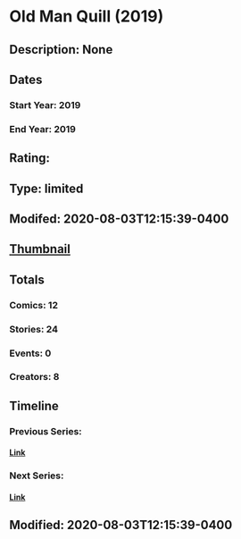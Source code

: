 # Old Man Quill (2019)
## Description: None
## Dates
### Start Year: 2019
### End Year: 2019
## Rating: 
## Type: limited
## Modifed: 2020-08-03T12:15:39-0400
## [Thumbnail](http://i.annihil.us/u/prod/marvel/i/mg/c/60/5c5358b56aaed.jpg)
## Totals
### Comics: 12
### Stories: 24
### Events: 0
### Creators: 8
## Timeline
### Previous Series: 
#### [Link]()
### Next Series: 
#### [Link]()
## Modified: 2020-08-03T12:15:39-0400